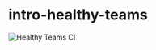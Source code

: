 # intro-healthy-teams

![Healthy Teams CI](https://github.com/tccodes-repo/intro-healthy-teams/workflows/Healthy%20Teams%20CI/badge.svg?branch=master)
